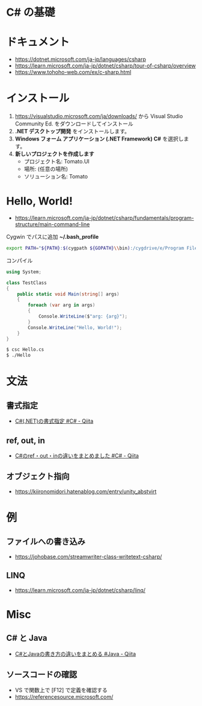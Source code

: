 # C# の基礎
# ドキュメント
- https://dotnet.microsoft.com/ja-jp/languages/csharp
- https://learn.microsoft.com/ja-jp/dotnet/csharp/tour-of-csharp/overview
- https://www.tohoho-web.com/ex/c-sharp.html
# インストール
1. https://visualstudio.microsoft.com/ja/downloads/ から Visual Studio Community Ed. をダウンロードしてインストール
2. **.NET デスクトップ開発** をインストールします。
3. **Windows フォーム アプリケーション (.NET Framework) C#** を選択します。
4. **新しいプロジェクトを作成します**
   - プロジェクト名: Tomato.UI
   - 場所: (任意の場所)
   - ソリューション名: Tomato
# Hello, World!
- https://learn.microsoft.com/ja-jp/dotnet/csharp/fundamentals/program-structure/main-command-line

Cygwin でパスに追加 **~/.bash_profile**

```bash
export PATH="${PATH}:$(cygpath ${GOPATH}\\bin):/cygdrive/e/Program Files/Microsoft Visual Studio/2022/Community/MSBuild/Current/Bin/Roslyn"
```

コンパイル

```cs
using System;

class TestClass
{
    public static void Main(string[] args)
    {
        foreach (var arg in args)
        {
            Console.WriteLine($"arg: {arg}");
        }
        Console.WriteLine("Hello, World!");
    }
}
```

```bash
$ csc Hello.cs
$ ./Hello
```

# 文法
## 書式指定
- [C#(.NET)の書式指定 #C# - Qiita](https://qiita.com/haruka_kotani/items/8d738e3fb76c6fdf0b3a)
## ref, out, in
- [C#のref・out・inの違いをまとめました #C# - Qiita](https://qiita.com/fksk36/items/dfa7e7e6ab40ecdd4ee8)
## オブジェクト指向
- https://kiironomidori.hatenablog.com/entry/unity_abstvirt
# 例
## ファイルへの書き込み
- https://johobase.com/streamwriter-class-writetext-csharp/
## LINQ
- https://learn.microsoft.com/ja-jp/dotnet/csharp/linq/
# Misc
## C# と Java
- [C#とJavaの書き方の違いをまとめる #Java - Qiita](https://qiita.com/yunomichawan/items/9c9e036383545a74ee6e)
## ソースコードの確認
- VS で関数上で [F12] で定義を確認する
- https://referencesource.microsoft.com/
